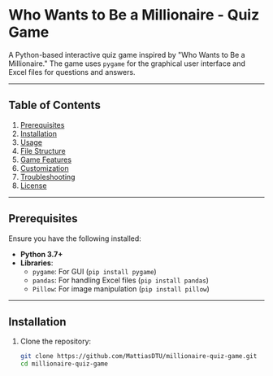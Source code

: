 # Who Wants to Be a Millionaire - Quiz Game

A Python-based interactive quiz game inspired by "Who Wants to Be a Millionaire." The game uses `pygame` for the graphical user interface and Excel files for questions and answers.

---

## Table of Contents
1. [Prerequisites](#prerequisites)
2. [Installation](#installation)
3. [Usage](#usage)
4. [File Structure](#file-structure)
5. [Game Features](#game-features)
6. [Customization](#customization)
7. [Troubleshooting](#troubleshooting)
8. [License](#license)

---

## Prerequisites

Ensure you have the following installed:
- **Python 3.7+**
- **Libraries**:
  - `pygame`: For GUI (`pip install pygame`)
  - `pandas`: For handling Excel files (`pip install pandas`)
  - `Pillow`: For image manipulation (`pip install pillow`)

---

## Installation

1. Clone the repository:
   ```bash
   git clone https://github.com/MattiasDTU/millionaire-quiz-game.git
   cd millionaire-quiz-game

